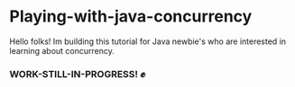 # Playing-with-java-concurrency

Hello folks! Im building this tutorial for Java newbie's who are interested in learning about concurrency.

### WORK-STILL-IN-PROGRESS! ✊
